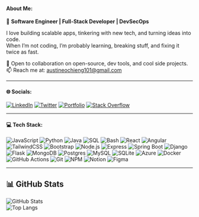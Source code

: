 #### About Me:

🚀 **Software Engineer | Full-Stack Developer | DevSecOps**

I love building scalable apps, tinkering with new tech, and turning ideas into code.  
When I’m not coding, I’m probably learning, breaking stuff, and fixing it twice as fast.  

💬 Open to collaboration on open-source, dev tools, and cool side projects.  
📫 Reach me at: austineochieng101@gmail.com  

---

#### 🌐 Socials: 
[![LinkedIn](https://img.shields.io/badge/LinkedIn-%230077B5.svg?logo=linkedin&logoColor=white)](https://www.linkedin.com/in/austine-ochieng-073a99270/) [![Twitter](https://img.shields.io/badge/X-%23000000.svg?logo=x&logoColor=white)](https://x.com/Austine77_) [![Portfolio](https://img.shields.io/badge/Portfolio-%2312100E.svg?logo=githubpages&logoColor=white)](https://austine-ochieng.vercel.app) [![Stack Overflow](https://img.shields.io/badge/-Stackoverflow-FE7A16?logo=stack-overflow&logoColor=white)](https://stackoverflow.com/users/YOUR_ID)  

---

#### 💻 Tech Stack: 
 
![JavaScript](https://img.shields.io/badge/JavaScript-F7DF1E?style=flat&logo=javascript&logoColor=black) ![Python](https://img.shields.io/badge/Python-3776AB?style=flat&logo=python&logoColor=white) ![Java](https://img.shields.io/badge/Java-007396?style=flat&logo=java&logoColor=white) ![SQL](https://img.shields.io/badge/SQL-003B57?style=flat&logo=postgresql&logoColor=white) ![Bash](https://img.shields.io/badge/Bash-4EAA25?style=flat&logo=gnubash&logoColor=white) ![React](https://img.shields.io/badge/React-20232A?style=flat&logo=react&logoColor=61DAFB) ![Angular](https://img.shields.io/badge/Angular-DD0031?style=flat&logo=angular&logoColor=white) ![TailwindCSS](https://img.shields.io/badge/TailwindCSS-06B6D4?style=flat&logo=tailwindcss&logoColor=white) ![Bootstrap](https://img.shields.io/badge/Bootstrap-563D7C?style=flat&logo=bootstrap&logoColor=white) ![Node.js](https://img.shields.io/badge/Node.js-339933?style=flat&logo=nodedotjs&logoColor=white) ![Express](https://img.shields.io/badge/Express-000000?style=flat&logo=express&logoColor=white) ![Spring Boot](https://img.shields.io/badge/Spring%20Boot-6DB33F?style=flat&logo=springboot&logoColor=white) ![Django](https://img.shields.io/badge/Django-092E20?style=flat&logo=django&logoColor=white) ![Flask](https://img.shields.io/badge/Flask-000000?style=flat&logo=flask&logoColor=white) ![MongoDB](https://img.shields.io/badge/MongoDB-47A248?style=flat&logo=mongodb&logoColor=white) ![Postgres](https://img.shields.io/badge/Postgres-4169E1?style=flat&logo=postgresql&logoColor=white) ![MySQL](https://img.shields.io/badge/MySQL-4479A1?style=flat&logo=mysql&logoColor=white) ![SQLite](https://img.shields.io/badge/SQLite-003B57?style=flat&logo=sqlite&logoColor=white) ![Azure](https://img.shields.io/badge/Azure-0078D4?style=flat&logo=microsoftazure&logoColor=white) ![Docker](https://img.shields.io/badge/Docker-2496ED?style=flat&logo=docker&logoColor=white) ![GitHub Actions](https://img.shields.io/badge/GitHub%20Actions-2088FF?style=flat&logo=githubactions&logoColor=white) ![Git](https://img.shields.io/badge/Git-F05032?style=flat&logo=git&logoColor=white) ![NPM](https://img.shields.io/badge/NPM-CB3837?style=flat&logo=npm&logoColor=white) ![Notion](https://img.shields.io/badge/Notion-000000?style=flat&logo=notion&logoColor=white) ![Figma](https://img.shields.io/badge/Figma-F24E1E?style=flat&logo=figma&logoColor=white)  

---

## 📊 GitHub Stats  

![GitHub Stats](https://github-readme-stats.vercel.app/api?username=Austine-john&show_icons=true&theme=tokyonight)  
![Top Langs](https://github-readme-stats.vercel.app/api/top-langs/?username=Austine-john&layout=compact&theme=tokyonight)  

